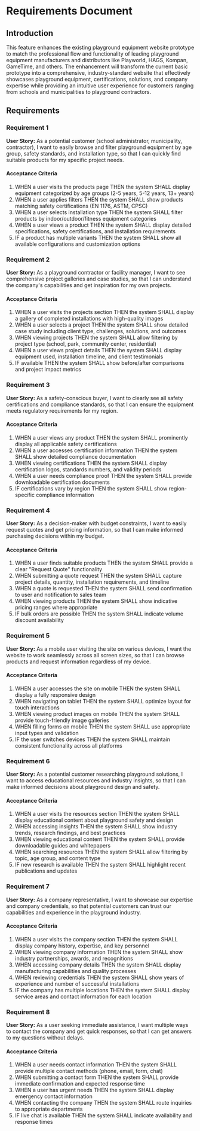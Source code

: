 # Requirements Document

## Introduction

This feature enhances the existing playground equipment website prototype to match the professional flow and functionality of leading playground equipment manufacturers and distributors like Playworld, HAGS, Kompan, GameTime, and others. The enhancement will transform the current basic prototype into a comprehensive, industry-standard website that effectively showcases playground equipment, certifications, solutions, and company expertise while providing an intuitive user experience for customers ranging from schools and municipalities to playground contractors.

## Requirements

### Requirement 1

**User Story:** As a potential customer (school administrator, municipality, contractor), I want to easily browse and filter playground equipment by age group, safety standards, and installation type, so that I can quickly find suitable products for my specific project needs.

#### Acceptance Criteria

1. WHEN a user visits the products page THEN the system SHALL display equipment categorized by age groups (2-5 years, 5-12 years, 13+ years)
2. WHEN a user applies filters THEN the system SHALL show products matching safety certifications (EN 1176, ASTM, CPSC)
3. WHEN a user selects installation type THEN the system SHALL filter products by indoor/outdoor/fitness equipment categories
4. WHEN a user views a product THEN the system SHALL display detailed specifications, safety certifications, and installation requirements
5. IF a product has multiple variants THEN the system SHALL show all available configurations and customization options

### Requirement 2

**User Story:** As a playground contractor or facility manager, I want to see comprehensive project galleries and case studies, so that I can understand the company's capabilities and get inspiration for my own projects.

#### Acceptance Criteria

1. WHEN a user visits the projects section THEN the system SHALL display a gallery of completed installations with high-quality images
2. WHEN a user selects a project THEN the system SHALL show detailed case study including client type, challenges, solutions, and outcomes
3. WHEN viewing projects THEN the system SHALL allow filtering by project type (school, park, community center, residential)
4. WHEN a user views project details THEN the system SHALL display equipment used, installation timeline, and client testimonials
5. IF available THEN the system SHALL show before/after comparisons and project impact metrics

### Requirement 3

**User Story:** As a safety-conscious buyer, I want to clearly see all safety certifications and compliance standards, so that I can ensure the equipment meets regulatory requirements for my region.

#### Acceptance Criteria

1. WHEN a user views any product THEN the system SHALL prominently display all applicable safety certifications
2. WHEN a user accesses certification information THEN the system SHALL show detailed compliance documentation
3. WHEN viewing certifications THEN the system SHALL display certification logos, standards numbers, and validity periods
4. WHEN a user needs compliance proof THEN the system SHALL provide downloadable certification documents
5. IF certifications vary by region THEN the system SHALL show region-specific compliance information

### Requirement 4

**User Story:** As a decision-maker with budget constraints, I want to easily request quotes and get pricing information, so that I can make informed purchasing decisions within my budget.

#### Acceptance Criteria

1. WHEN a user finds suitable products THEN the system SHALL provide a clear "Request Quote" functionality
2. WHEN submitting a quote request THEN the system SHALL capture project details, quantity, installation requirements, and timeline
3. WHEN a quote is requested THEN the system SHALL send confirmation to user and notification to sales team
4. WHEN viewing products THEN the system SHALL show indicative pricing ranges where appropriate
5. IF bulk orders are possible THEN the system SHALL indicate volume discount availability

### Requirement 5

**User Story:** As a mobile user visiting the site on various devices, I want the website to work seamlessly across all screen sizes, so that I can browse products and request information regardless of my device.

#### Acceptance Criteria

1. WHEN a user accesses the site on mobile THEN the system SHALL display a fully responsive design
2. WHEN navigating on tablet THEN the system SHALL optimize layout for touch interactions
3. WHEN viewing product images on mobile THEN the system SHALL provide touch-friendly image galleries
4. WHEN filling forms on mobile THEN the system SHALL use appropriate input types and validation
5. IF the user switches devices THEN the system SHALL maintain consistent functionality across all platforms

### Requirement 6

**User Story:** As a potential customer researching playground solutions, I want to access educational resources and industry insights, so that I can make informed decisions about playground design and safety.

#### Acceptance Criteria

1. WHEN a user visits the resources section THEN the system SHALL display educational content about playground safety and design
2. WHEN accessing insights THEN the system SHALL show industry trends, research findings, and best practices
3. WHEN viewing educational content THEN the system SHALL provide downloadable guides and whitepapers
4. WHEN searching resources THEN the system SHALL allow filtering by topic, age group, and content type
5. IF new research is available THEN the system SHALL highlight recent publications and updates

### Requirement 7

**User Story:** As a company representative, I want to showcase our expertise and company credentials, so that potential customers can trust our capabilities and experience in the playground industry.

#### Acceptance Criteria

1. WHEN a user visits the company section THEN the system SHALL display company history, expertise, and key personnel
2. WHEN viewing company information THEN the system SHALL show industry partnerships, awards, and recognitions
3. WHEN accessing company details THEN the system SHALL display manufacturing capabilities and quality processes
4. WHEN reviewing credentials THEN the system SHALL show years of experience and number of successful installations
5. IF the company has multiple locations THEN the system SHALL display service areas and contact information for each location

### Requirement 8

**User Story:** As a user seeking immediate assistance, I want multiple ways to contact the company and get quick responses, so that I can get answers to my questions without delays.

#### Acceptance Criteria

1. WHEN a user needs contact information THEN the system SHALL provide multiple contact methods (phone, email, form, chat)
2. WHEN submitting a contact form THEN the system SHALL provide immediate confirmation and expected response time
3. WHEN a user has urgent needs THEN the system SHALL display emergency contact information
4. WHEN contacting the company THEN the system SHALL route inquiries to appropriate departments
5. IF live chat is available THEN the system SHALL indicate availability and response times